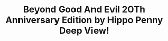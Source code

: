 ---
title: Beyond Good And Evil 20Th Anniversary Edition by Hippo Penny Deep View!
layout: scoredetail
permalink: /meta-score/beyond-good-and-evil-20th-anniversary-edition
header:
  teaser: /assets/images/beyond-good-and-evil-20th-anniversary-edition.jpg
  video:
    id: bZPcE8dePSo
    provider: youtube
---